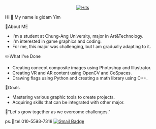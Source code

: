 <div align=center>
	
  [![Hits](https://hits.seeyoufarm.com/api/count/incr/badge.svg?url=https%3A%2F%2Fgithub.com%2Fdlarleka&count_bg=%2379C83D&title_bg=%23555555&icon=&icon_color=%23E7E7E7&title=hits&edge_flat=false)](https://hits.seeyoufarm.com)
  </div>
Hi 👋 My name is gidam Yim

🤔About ME
- I'm a student at Chung-Ang University, major in Art&Technology.
- I'm interested in game graphics and coding.
- For me, this major was challenging, but I am gradually adapting to it.

✏️What I've Done
- Creating concept composite images using Photoshop and Illustrator.
- Creating VR and AR content using OpenCV and CoSpaces.
- Drawing flags using Python and creating a math library using C++.

🎯Goals
- Mastering various graphic tools to create projects.
- Acquiring skills that can be integrated with other major.

👯"Let's grow together as we overcome challenges."

ps.💬 tel.010-5593-7318
[![Gmail Badge](https://img.shields.io/badge/Gmail-d14836?style=flat-square&logo=Gmail&logoColor=white&link=mailto:ssimon897@gmail.com)](mailto:ssimon897@gmail.com)
